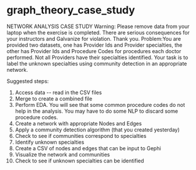 # graph_theory_case_study

NETWORK ANALYSIS CASE STUDY
Warning:​ Please remove data from your laptop when the exercise is completed. There are
serious consequences for your instructors and Galvanize for violation. Thank you.
Problem:​ You are provided two datasets, one has Provider Ids and Provider specialties, the
other has Provider Ids and Procedure Codes for procedures each doctor performed. Not all
Providers have their specialties identified. Your task is to label the unknown specialties using
community detection in an appropriate network.

Suggested steps:
1. Access data -- read in the CSV files
2. Merge to create a combined file
3. Perform EDA. You will see that some common procedure codes do not help in the
analysis. You may have to do some NLP to discard some procedure codes.
4. Create a network with appropriate Nodes and Edges
5. Apply a community detection algorithm (that you created yesterday)
6. Check to see if communities correspond to specialties
7. Identify unknown specialties
8. Create a CSV of nodes and edges that can be input to Gephi
9. Visualize the network and communities
10. Check to see if unknown specialties can be identified
